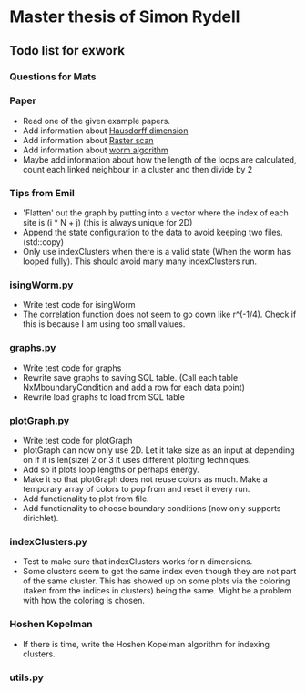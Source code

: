 # Master thesis of Simon Rydell

## Todo list for exwork ##

### Questions for Mats ###

### Paper ###

* Read one of the given example papers.
* Add information about [Hausdorff dimension](https://en.wikipedia.org/wiki/Hausdorff_dimension)
* Add information about [Raster scan](https://en.wikipedia.org/wiki/Raster_scan)
* Add information about [worm algorithm](./literature/worm_algorithm_lecturenotes.pdf)
* Maybe add information about how the length of the loops are calculated, count each linked neighbour in a cluster and then divide by 2

### Tips from Emil ###

* 'Flatten' out the graph by putting into a vector where the index of each site is (i * N + j) (this is always unique for 2D)
* Append the state configuration to the data to avoid keeping two files. (std::copy)
* Only use indexClusters when there is a valid state (When the worm has looped fully). This should avoid many many indexClusters run.

### isingWorm.py ###

* Write test code for isingWorm
* The correlation function does not seem to go down like r^(-1/4). Check if this is because I am using too small values.

### graphs.py ###

* Write test code for graphs
* Rewrite save graphs to saving SQL table. (Call each table NxMboundaryCondition and add a row for each data point)
* Rewrite load graphs to load from SQL table

### plotGraph.py ###

* Write test code for plotGraph
* plotGraph can now only use 2D. Let it take size as an input at depending on if it is len(size) 2 or 3 it uses different plotting techniques.
* Add so it plots loop lengths or perhaps energy.
* Make it so that plotGraph does not reuse colors as much. Make a temporary array of colors to pop from and reset it every run.
* Add functionality to plot from file.
* Add functionality to choose boundary conditions (now only supports dirichlet).

### indexClusters.py ###

* Test to make sure that indexClusters works for n dimensions.
* Some clusters seem to get the same index even though they are not part of the same cluster. This has showed up on some plots via the coloring (taken from the indices in clusters) being the same. Might be a problem with how the coloring is chosen.

### Hoshen Kopelman ###

* If there is time, write the Hoshen Kopelman algorithm for indexing clusters.

### utils.py ###

